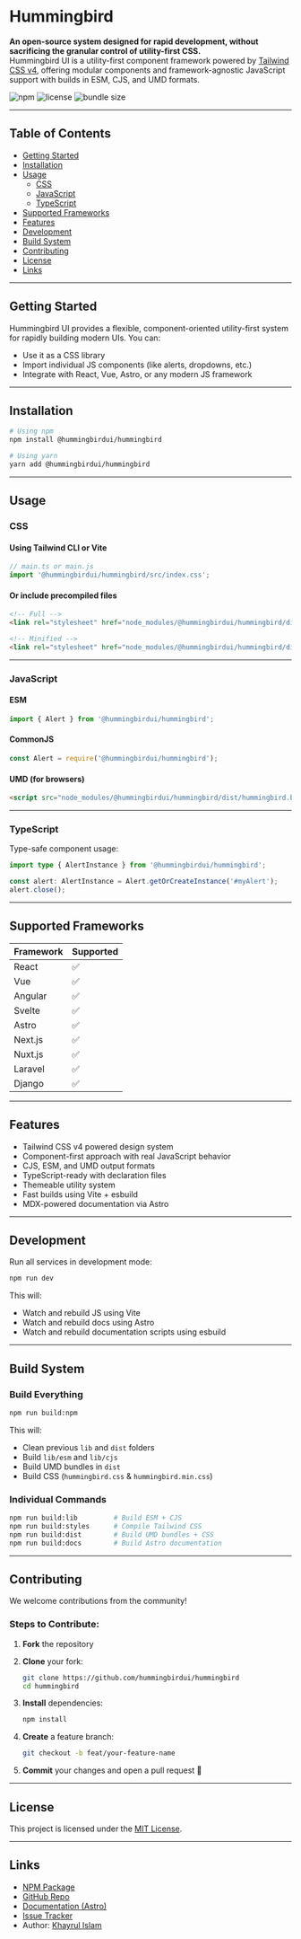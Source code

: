 # Hummingbird

**An open-source system designed for rapid development, without sacrificing the granular control of utility-first CSS.**  
Hummingbird UI is a utility-first component framework powered by [Tailwind CSS v4](https://tailwindcss.com/), offering modular components and framework-agnostic JavaScript support with builds in ESM, CJS, and UMD formats.

![npm](https://img.shields.io/npm/v/@hummingbirdui/hummingbird?style=flat-square)
![license](https://img.shields.io/npm/l/@hummingbirdui/hummingbird?style=flat-square)
![bundle size](https://img.shields.io/bundlephobia/min/@hummingbirdui/hummingbird?style=flat-square)

---

## Table of Contents

- [Getting Started](#-getting-started)
- [Installation](#-installation)
- [Usage](#-usage)
  - [CSS](#css)
  - [JavaScript](#javascript)
  - [TypeScript](#typescript)
- [Supported Frameworks](#-supported-frameworks)
- [Features](#-features)
- [Development](#-development)
- [Build System](#-build-system)
- [Contributing](#-contributing)
- [License](#-license)
- [Links](#-links)

---

## Getting Started

Hummingbird UI provides a flexible, component-oriented utility-first system for rapidly building modern UIs. You can:

- Use it as a CSS library
- Import individual JS components (like alerts, dropdowns, etc.)
- Integrate with React, Vue, Astro, or any modern JS framework

---

## Installation

```bash
# Using npm
npm install @hummingbirdui/hummingbird

# Using yarn
yarn add @hummingbirdui/hummingbird
````

---

## Usage

### CSS

#### Using Tailwind CLI or Vite

```ts
// main.ts or main.js
import '@hummingbirdui/hummingbird/src/index.css';
```

#### Or include precompiled files

```html
<!-- Full -->
<link rel="stylesheet" href="node_modules/@hummingbirdui/hummingbird/dist/hummingbird.css" />

<!-- Minified -->
<link rel="stylesheet" href="node_modules/@hummingbirdui/hummingbird/dist/hummingbird.min.css" />
```

---

### JavaScript

#### ESM

```ts
import { Alert } from '@hummingbirdui/hummingbird';
```

#### CommonJS

```js
const Alert = require('@hummingbirdui/hummingbird');
```

#### UMD (for browsers)

```html
<script src="node_modules/@hummingbirdui/hummingbird/dist/hummingbird.bundle.js"></script>
```

---

### TypeScript

Type-safe component usage:

```ts
import type { AlertInstance } from '@hummingbirdui/hummingbird';

const alert: AlertInstance = Alert.getOrCreateInstance('#myAlert');
alert.close();
```

---

## Supported Frameworks

| Framework | Supported |
| --------- | --------- |
| React     | ✅         |
| Vue       | ✅         |
| Angular   | ✅         |
| Svelte    | ✅         |
| Astro     | ✅         |
| Next.js   | ✅         |
| Nuxt.js   | ✅         |
| Laravel   | ✅         |
| Django    | ✅         |

---

## Features

* Tailwind CSS v4 powered design system
* Component-first approach with real JavaScript behavior
* CJS, ESM, and UMD output formats
* TypeScript-ready with declaration files
* Themeable utility system
* Fast builds using Vite + esbuild
* MDX-powered documentation via Astro

---

## Development

Run all services in development mode:

```bash
npm run dev
```

This will:

* Watch and rebuild JS using Vite
* Watch and rebuild docs using Astro
* Watch and rebuild documentation scripts using esbuild

---

## Build System

### Build Everything

```bash
npm run build:npm
```

This will:

* Clean previous `lib` and `dist` folders
* Build `lib/esm` and `lib/cjs`
* Build UMD bundles in `dist`
* Build CSS (`hummingbird.css` & `hummingbird.min.css`)

### Individual Commands

```bash
npm run build:lib         # Build ESM + CJS
npm run build:styles      # Compile Tailwind CSS
npm run build:dist        # Build UMD bundles + CSS
npm run build:docs        # Build Astro documentation
```

---

## Contributing

We welcome contributions from the community!

### Steps to Contribute:

1. **Fork** the repository
2. **Clone** your fork:

   ```bash
   git clone https://github.com/hummingbirdui/hummingbird
   cd hummingbird
   ```
3. **Install** dependencies:

   ```bash
   npm install
   ```
4. **Create** a feature branch:

   ```bash
   git checkout -b feat/your-feature-name
   ```
5. **Commit** your changes and open a pull request 🙌

---

## License

This project is licensed under the [MIT License](./LICENSE).

---

## Links

* [NPM Package](https://www.npmjs.com/package/@hummingbirdui/hummingbird)
* [GitHub Repo](https://github.com/hummingbirdui/hummingbird)
* [Documentation (Astro)](https://hummingbirdui.github.io/hummingbird)
* [Issue Tracker](https://github.com/hummingbirdui/hummingbird/issues)
* Author: [Khayrul Islam](https://www.linkedin.com/in/khayrul-developer/)
